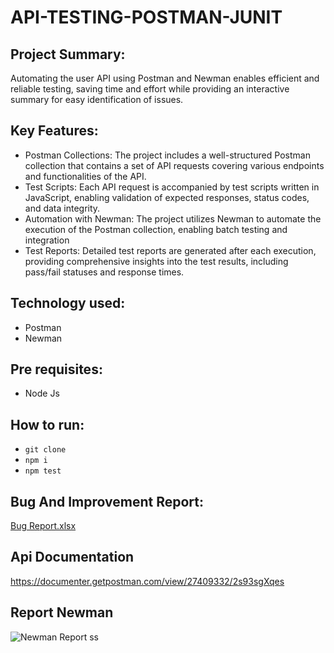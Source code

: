 # API-TESTING-POSTMAN-JUNIT

## Project Summary:
Automating the user API using Postman and Newman enables efficient and reliable testing, saving time and effort while providing an interactive summary for easy identification of issues.

## Key Features:

- Postman Collections: The project includes a well-structured Postman collection that contains a set of API requests covering various endpoints and functionalities of the  API.
- Test Scripts: Each API request is accompanied by test scripts written in JavaScript, enabling validation of expected responses, status codes, and data integrity.
- Automation with Newman: The project utilizes Newman to automate the execution of the Postman collection, enabling batch testing and integration
- Test Reports: Detailed test reports are generated after each execution, providing comprehensive insights into the test results, including pass/fail statuses and response times.


## Technology used:

- Postman
- Newman

## Pre requisites:
- Node Js

## How to run:

- ```git clone ```
- ```npm i```
- ```npm test```

## Bug And Improvement Report:
[Bug Report.xlsx](https://github.com/PrattayDhar/API-TESTING-POSTMAN-JUNIT/files/12012616/Bug.Report.xlsx)



## Api Documentation
https://documenter.getpostman.com/view/27409332/2s93sgXqes


## Report Newman
![Newman Report ss](https://github.com/PrattayDhar/API-TESTING-POSTMAN-JUNIT/assets/93048656/6b7d6f32-fd86-4a7b-b19e-6d91cdaeecd8)


